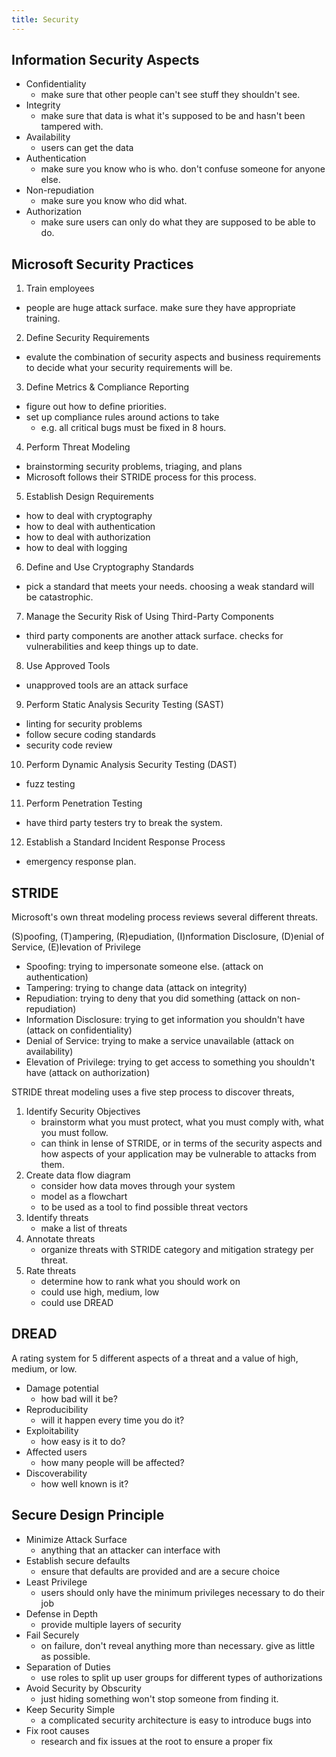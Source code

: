 ```yaml
---
title: Security
---
```


## Information Security Aspects

- Confidentiality
  - make sure that other people can't see stuff they shouldn't see.
- Integrity
  - make sure that data is what it's supposed to be and hasn't been tampered with.
- Availability
  - users can get the data
- Authentication
  - make sure you know who is who. don't confuse someone for anyone else.
- Non-repudiation
  - make sure you know who did what.
- Authorization
  - make sure users can only do what they are supposed to be able to do.

## Microsoft Security Practices

1. Train employees

- people are huge attack surface. make sure they have appropriate training.

2. Define Security Requirements

- evalute the combination of security aspects and business requirements to
  decide what your security requirements will be.

3. Define Metrics & Compliance Reporting

- figure out how to define priorities.
- set up compliance rules around actions to take
  - e.g. all critical bugs must be fixed in 8 hours.

4. Perform Threat Modeling

- brainstorming security problems, triaging, and plans
- Microsoft follows their STRIDE process for this process.

5. Establish Design Requirements

- how to deal with cryptography
- how to deal with authentication
- how to deal with authorization
- how to deal with logging

6. Define and Use Cryptography Standards

- pick a standard that meets your needs. choosing a weak standard will
  be catastrophic.

7. Manage the Security Risk of Using Third-Party Components

- third party components are another attack surface. checks for vulnerabilities
  and keep things up to date.

8. Use Approved Tools

- unapproved tools are an attack surface

9. Perform Static Analysis Security Testing (SAST)

- linting for security problems
- follow secure coding standards
- security code review

10. Perform Dynamic Analysis Security Testing (DAST)

- fuzz testing

11. Perform Penetration Testing

- have third party testers try to break the system.

12. Establish a Standard Incident Response Process

- emergency response plan.

## STRIDE

Microsoft's own threat modeling process reviews several different threats.

(S)poofing, (T)ampering, (R)epudiation, (I)nformation Disclosure,
(D)enial of Service, (E)levation of Privilege

- Spoofing: trying to impersonate someone else. (attack on authentication)
- Tampering: trying to change data (attack on integrity)
- Repudiation: trying to deny that you did something (attack on non-repudiation)
- Information Disclosure: trying to get information you shouldn't have (attack on
  confidentiality)
- Denial of Service: trying to make a service unavailable (attack on
  availability)
- Elevation of Privilege: trying to get access to something you shouldn't have
  (attack on authorization)

STRIDE threat modeling uses a five step process to discover threats,

1. Identify Security Objectives
   - brainstorm what you must protect, what you must comply with, what you
     must follow.
   - can think in lense of STRIDE, or in terms of the security aspects and how
     aspects of your application may be vulnerable to attacks from them.
2. Create data flow diagram
   - consider how data moves through your system
   - model as a flowchart
   - to be used as a tool to find possible threat vectors
3. Identify threats
   - make a list of threats
4. Annotate threats
   - organize threats with STRIDE category and mitigation strategy per threat.
5. Rate threats
   - determine how to rank what you should work on
   - could use high, medium, low
   - could use DREAD

## DREAD

A rating system for 5 different aspects of a threat and a value of high,
medium, or low.

- Damage potential
  - how bad will it be?
- Reproducibility
  - will it happen every time you do it?
- Exploitability
  - how easy is it to do?
- Affected users
  - how many people will be affected?
- Discoverability
  - how well known is it?

## Secure Design Principle

- Minimize Attack Surface
  - anything that an attacker can interface with
- Establish secure defaults
  - ensure that defaults are provided and are a secure choice
- Least Privilege
  - users should only have the minimum privileges necessary to do their job
- Defense in Depth
  - provide multiple layers of security
- Fail Securely
  - on failure, don't reveal anything more than necessary. give as little as
    possible.
- Separation of Duties
  - use roles to split up user groups for different types of authorizations
- Avoid Security by Obscurity
  - just hiding something won't stop someone from finding it.
- Keep Security Simple
  - a complicated security architecture is easy to introduce bugs into
- Fix root causes
  - research and fix issues at the root to ensure a proper fix
